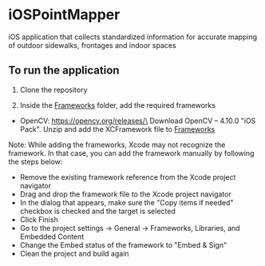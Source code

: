 # iOSPointMapper
iOS application that collects standardized information for accurate mapping of outdoor sidewalks, frontages and indoor spaces

## To run the application

1. Clone the repository

2. Inside the [Frameworks](Frameworks/) folder, add the required frameworks

- OpenCV: https://opencv.org/releases/\
Download OpenCV – 4.10.0 "iOS Pack".
Unzip and add the XCFramework file to [Frameworks](Frameworks/)


Note: While adding the frameworks, Xcode may not recognize the framework. In that case, you can add the framework manually by following the steps below:
- Remove the existing framework reference from the Xcode project navigator
- Drag and drop the framework file to the Xcode project navigator
- In the dialog that appears, make sure the "Copy items if needed" checkbox is checked and the target is selected
- Click Finish
- Go to the project settings -> General -> Frameworks, Libraries, and Embedded Content
- Change the Embed status of the framework to "Embed & Sign"
- Clean the project and build again
